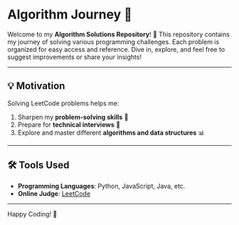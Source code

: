 # Algorithm Journey 🚀

Welcome to my **Algorithm Solutions Repository**! 🎉 This repository contains my journey of solving various programming challenges. Each problem is organized for easy access and reference. Dive in, explore, and feel free to suggest improvements or share your insights!

---

## 💡 Motivation
Solving LeetCode problems helps me:
1. Sharpen my **problem-solving skills** 🧠
2. Prepare for **technical interviews** 💼
3. Explore and master different **algorithms and data structures** 📊

---

## 🛠️ Tools Used
- **Programming Languages**: Python, JavaScript, Java, etc.
- **Online Judge**: [LeetCode](https://leetcode.com/)

---

Happy Coding! 🎉
